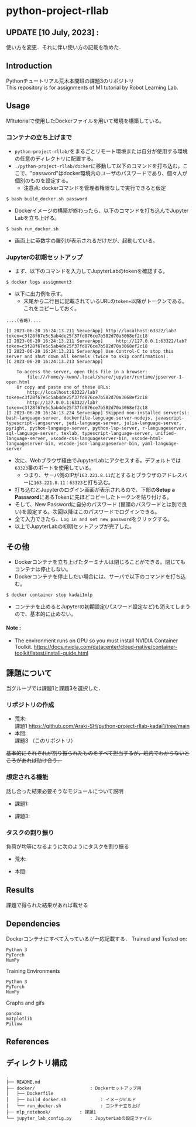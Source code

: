 # python-project-rllab

## UPDATE [10 July, 2023] : 
使い方を変更．それに伴い使い方の記載を改めた．


## Introduction
Pythonチュートリアル荒木本間班の課題3のリポジトリ  
This repository is for assignments of M1 tutorial by Robot Learning Lab.   


## Usage
M1tutorialで使用したDockerファイルを用いて環境を構築している。

### コンテナの立ち上げまで
- `python-project-rllab/`をまるごとリモート環境または自分が使用する環境の任意のディレクトリに配置する。
- `./python-project-rllab/docker`に移動して以下のコマンドを打ち込む。ここで、"password"はdocker環境内のユーザのパスワードであり、個々人が個別のものを設定する。
  - 注意点: dockerコマンドを管理者権限なしで実行できると仮定
````shell
$ bash build_docker.sh password
````
- Dockerイメージの構築が終わったら、以下のコマンドを打ち込んでJupyter Labを立ち上げる。
````shell
$ bash run_docker.sh
````
- 画面上に英数字の羅列が表示されるだけだが、起動している。

### Jupyterの初期セットアップ
- まず、以下のコマンドを入力してJupyterLabのtokenを確認する。
```shell
$ docker logs assignment3
```
- 以下に出力例を示す。
  - 末尾から二行目に記載されているURLの`token=`以降がトークンである。これをコピーしておく。
```text
....(省略)....

[I 2023-06-20 16:24:13.211 ServerApp] http://localhost:63322/lab?token=c3f28f67e5c5ab4de25f37fd876ce7b582d70a3068ef2c18
[I 2023-06-20 16:24:13.211 ServerApp]     http://127.0.0.1:63322/lab?token=c3f28f67e5c5ab4de25f37fd876ce7b582d70a3068ef2c18
[I 2023-06-20 16:24:13.211 ServerApp] Use Control-C to stop this server and shut down all kernels (twice to skip confirmation).
[C 2023-06-20 16:24:13.213 ServerApp] 
    
    To access the server, open this file in a browser:
        file:///home/y-kwon/.local/share/jupyter/runtime/jpserver-1-open.html
    Or copy and paste one of these URLs:
        http://localhost:63322/lab?token=c3f28f67e5c5ab4de25f37fd876ce7b582d70a3068ef2c18
        http://127.0.0.1:63322/lab?token=c3f28f67e5c5ab4de25f37fd876ce7b582d70a3068ef2c18
[I 2023-06-20 16:24:13.224 ServerApp] Skipped non-installed server(s): bash-language-server, dockerfile-language-server-nodejs, javascript-typescript-langserver, jedi-language-server, julia-language-server, pyright, python-language-server, python-lsp-server, r-languageserver, sql-language-server, texlab, typescript-language-server, unified-language-server, vscode-css-languageserver-bin, vscode-html-languageserver-bin, vscode-json-languageserver-bin, yaml-language-server

```
- 次に、Webブラウザ経由でJupyterLabにアクセスする。デフォルトでは`63323`番のポートを使用している。
  - つまり、サーバ側のIPが`163.221.8.11`だとするとブラウザのアドレスバーに`163.221.8.11：63323`と打ち込む。
- 打ち込むとJupyterのログイン画面が表示されるので、下部の**Setup a Password**にあるTokenに先ほどコピーしたトークンを貼り付ける。
- そして、New Passwordに自分のパスワード (冒頭のパスワードとは別で良い)を設定する。次回以降はこのパスワードでログインできる。
- 全て入力できたら、`Log in and set new password`をクリックする。
- 以上でJupyterLabの初期セットアップが完了した。

## その他
- Dockerコンテナを立ち上げたターミナルは閉じることができる。閉じてもコンテナは停止しない。
- Dockerコンテナを停止したい場合には、サーバで以下のコマンドを打ち込む。
```shell
$ docker container stop kadai1mlp 
```
- コンテナを止めるとJupyterの初期設定(パスワード設定など)も消えてしまうので、基本的に止めない。


#### Note :
  - The environment runs on GPU so you must install NVIDIA Container Toolkit.
https://docs.nvidia.com/datacenter/cloud-native/container-toolkit/latest/install-guide.html


## 課題について
当グループでは課題1と課題3を選択した．
### リポジトリの作成  
- 荒木:  
課題1 https://github.com/Araki-SH/python-project-rllab-kadai1/tree/main
- 本間:  
課題3  （このリポジトリ）

~~基本的にそれぞれが割り振られたものをすべて担当するが，班内でわからないところがあれば助け合う．~~

### 想定される機能
話し合った結果必要そうなモジュールについて説明
- 課題1:

- 課題3:

### タスクの割り振り
負荷が均等になるように次のようにタスクを割り振る  
- 荒木:  

- 本間:  


## Results
課題で得られた結果があれば載せる


## Dependencies
Dockerコンテナにすべて入っているが一応記載する．
Trained and Tested on:
```
Python 3
PyTorch
NumPy
```
Training Environments 
```
Python 3
PyTorch
NumPy
```
Graphs and gifs
```
pandas
matplotlib
Pillow
```


## References

## ディレクトリ構成
```text
.
├── README.md               
├── docker/                     : Dockerセットアップ用
│   ├── Dockerfile
│   ├── build_docker.sh             : イメージビルド
│   └── run_docker.sh               : コンテナ立ち上げ
├── mlp_notebook/           : 課題1
└── jupyter_lab_config.py       : JupyterLabの設定ファイル

```
